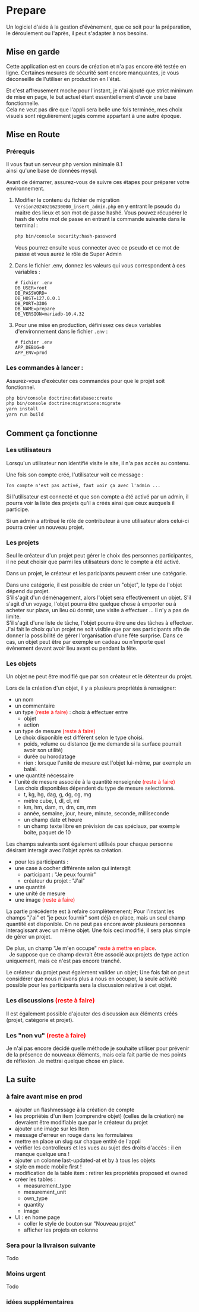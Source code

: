 # Prepare

Un logiciel d'aide à la gestion d'évènement, que ce soit pour la préparation, le déroulement ou l'après, il peut s'adapter à nos besoins.

## Mise en garde
Cette application est en cours de création et n'a pas encore été testée en ligne. Certaines mesures de sécurité sont encore manquantes, je vous déconseille de l'utiliser en production en l'état.

Et c'est affreusement moche pour l'instant, je n'ai ajouté que strict minimum de mise en page, le but actuel étant essentiellement d'avoir une base fonctionnelle.<br>
Cela ne veut pas dire que l'appli sera belle une fois terminée, mes choix visuels sont régulièrement jugés comme appartant à une autre époque.

## Mise en Route

### Prérequis

Il vous faut un serveur php version minimale 8.1<br>
ainsi qu'une base de données mysql.

Avant de démarrer, assurez-vous de suivre ces étapes pour préparer votre environnement.

1. Modifier le contenu du fichier de migration `Version20240216230000_insert_admin.php` en y entrant le pseudo du maitre des lieux et son mot de passe hashé. Vous pouvez récupérer le hash de votre mot de passe en entrant la commande suivante dans le terminal :

    ```bash
    php bin/console security:hash-password
    ```
    Vous pourrez ensuite vous connecter avec ce pseudo et ce mot de passe et vous aurez le rôle de Super Admin

2. Dans le fichier .env, donnez les valeurs qui vous correspondent à ces variables :

    ```dotenv
    # fichier .env
    DB_USER=root
    DB_PASSWORD=
    DB_HOST=127.0.0.1
    DB_PORT=3306
    DB_NAME=prepare
    DB_VERSION=mariadb-10.4.32
    ```

3. Pour une mise en production, définissez ces deux variables d'environnement dans le fichier `.env` :

    ```dotenv
    # fichier .env
    APP_DEBUG=0
    APP_ENV=prod
    ```

### Les commandes à lancer :

Assurez-vous d'exécuter ces commandes pour que le projet soit fonctionnel.

```bash
php bin/console doctrine:database:create
php bin/console doctrine:migrations:migrate
yarn install
yarn run build
```

## Comment ça fonctionne

### Les utilisateurs

Lorsqu'un utilisateur non identifié visite le site, il n'a pas accès au contenu.

Une fois son compte créé, l'utilisateur voit ce message :
```
Ton compte n'est pas activé, faut voir ça avec l'admin ...
```

Si l'utilisateur est connecté et que son compte a été activé par un admin, il pourra voir la liste des projets qu'il a créés ainsi que ceux auxquels il participe.

Si un admin a attribué le rôle de contributeur à une utilisateur alors celui-ci pourra créer un nouveau projet.

### Les projets

Seul le créateur d'un projet peut gérer le choix des personnes participantes, il ne peut choisir que parmi les utilisateurs donc le compte a été activé.

Dans un projet, le créateur et les paricipants peuvent créer une catégorie.

Dans une catégorie, il est possible de créer un "objet", le type de l'objet dépend du projet.<br>
S'il s'agit d'un déménagement, alors l'objet sera effectivement un objet.
S'il s'agit d'un voyage, l'objet pourra être quelque chose à emporter ou à acheter sur place, un lieu où dormir,  une visite à effectuer ... Il n'y a pas de limite.<br>
S'il s'agit d'une liste de tâche, l'objet pourra être une des tâches à effectuer.<br>
J'ai fait le choix qu'un projet ne soit visible que par ses participants afin de donner la possibilité de gérer l'organisation d'une fête surprise. Dans ce cas, un objet peut être par exemple un cadeau ou n'importe quel évènement devant avoir lieu avant ou pendant la fête.

### Les objets

Un objet ne peut être modifié que par son créateur et le détenteur du projet.

Lors de la création d'un objet, il y a plusieurs propriétés à renseigner:<br>
- un nom
- un commentaire
- un type <span style="color: red;">(reste à faire)</span> : choix à effectuer entre
    - objet
    - action
- un type de mesure <span style="color: red;">(reste à faire)</span><br>
Le choix disponible est différent selon le type choisi.
    - poids, volume ou distance (je me demande si la surface pourrait avoir son utilité)
    - durée ou horodatage
    - rien : lorsque l'unité de mesure est l'objet lui-même, par exemple un balai.
- une quantité nécessaire
- l'unité de mesure associée à la quantité renseignée <span style="color: red;">(reste à faire)</span><br>
Les choix disponibles dépendent du type de mesure selectionné.
    - t, kg, hg, dag, g, dg, cg, mg
    - mètre cube, l, dl, cl, ml
    - km, hm, dam, m, dm, cm, mm
    - année, semaine, jour, heure, minute, seconde, milliseconde
    - un champ date et heure
    - un champ texte libre en prévision de cas spéciaux, par exemple boite, paquet de 10


Les champs suivants sont également utilisés pour chaque personne désirant interagir avec l'objet après sa création.<br>
- pour les participants :
- une case à cocher différente selon qui interagit
    - participant : "Je peux fournir"
    - créateur du projet : "J'ai"
- une quantité
- une unité de mesure
- une image <span style="color: red;">(reste à faire)</span>

La partie précédente est à refaire complètemenent; Pour l'instant les champs "j'ai" et "je peux fournir" sont déjà en place, mais un seul champ quantité est disponible. On ne peut pas encore avoir plusieurs personnes interagissant avec un même objet. Une fois ceci modifié, il sera plus simple de gérer un projet.

De plus, un champ "Je m'en occupe" <span style="color: red;"> reste à mettre en place</span>.<br>
&nbsp;&nbsp;Je suppose que ce champ devrait être associé aux projets de type action uniquement, mais ce n'est pas encore tranché.

Le créateur du projet peut également valider un objet; Une fois fait on peut considérer que nous n'avons plus a nous en occuper, la seule activité possible pour les participants sera la discussion relative à cet objet.

### Les discussions <span style="color: red;">(reste à faire)</span>

Il est également possible d'ajouter des discussion aux éléments créés (projet, catégorie et projet).<br>


### Les "non vu" <span style="color: red;">(reste à faire)</span>

Je n'ai pas encore décidé quelle méthode je souhaite utiliser pour prévenir de la présence de nouveaux éléments, mais cela fait partie de mes points de réflexion. Je mettrai quelque chose en place.


## La suite

### à faire avant mise en prod

- ajouter un flashmessage à la création de compte
- les propriétés d'un item (comprendre objet) (celles de la création) ne devraient être modifiable que par le créateur du projet
- ajouter une image sur les Item
- message d'erreur en rouge dans les formulaires
- mettre en place un slug sur chaque entité de l'appli
- vérifier les controlleurs et les vues au sujet des droits d'accès : il en manque quelque uns !
- ajouter un colonne last-updated-at et by à tous les objets
- style en mode mobile first !
- modification de la table item : retirer les propriétés proposed et owned
- créer les tables :
    - measurement_type
    - mesurement_unit
    - own_type
    - quantity
    - image
- UI : en home page
    - coller le style de bouton sur "Nouveau projet"
    - afficher les projets en colonne

### Sera pour la livraison suivante
Todo

### Moins urgent
Todo

### idées supplémentaires
